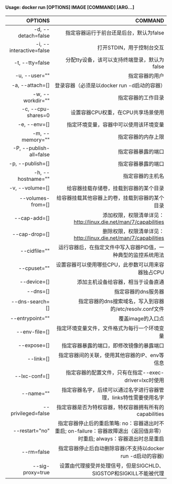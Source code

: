 #### Usage: docker run [OPTIONS] IMAGE [COMMAND] [ARG...]

|OPTIONS|COMMAND|
|------:|---:|
|  -d, --detach=false    |     指定容器运行于前台还是后台，默认为false  
|  -i, --interactive=false  | 打开STDIN，用于控制台交互  |
|  -t, --tty=false       |     分配tty设备，该可以支持终端登录，默认为false  |
|  -u, --user=""         |     指定容器的用户  |
|  -a, --attach=[]       |     登录容器（必须是以docker run -d启动的容器）|
|  -w, --workdir=""      |     指定容器的工作目录 |
| -c, --cpu-shares=0    |    设置容器CPU权重，在CPU共享场景使用  |
|  -e, --env=[]         |      指定环境变量，容器中可以使用该环境变量  |
|  -m, --memory=""      |      指定容器的内存上限  |
|  -P, --publish-all=false |   指定容器暴露的端口  |
|  -p, --publish=[]      |     指定容器暴露的端口 |
|  -h, --hostname=""     |     指定容器的主机名  |
|  -v, --volume=[]      |      给容器挂载存储卷，挂载到容器的某个目录  |
|  --volumes-from=[]    |      给容器挂载其他容器上的卷，挂载到容器的某个目录|
|  --cap-add=[]         |      添加权限，权限清单详见：http://linux.die.net/man/7/capabilities  |
|  --cap-drop=[]        |      删除权限，权限清单详见：http://linux.die.net/man/7/capabilities  
|  --cidfile=""         |      运行容器后，在指定文件中写入容器PID值，一种典型的监控系统用法  |
|  --cpuset=""          |      设置容器可以使用哪些CPU，此参数可以用来容器独占CPU  |
|  --device=[]          |      添加主机设备给容器，相当于设备直通  |
|  --dns=[]             |      指定容器的dns服务器  |
|  --dns-search=[]      |      指定容器的dns搜索域名，写入到容器的/etc/resolv.conf文件  |
|  --entrypoint=""      |      覆盖image的入口点  |
|  --env-file=[]        |      指定环境变量文件，文件格式为每行一个环境变量  |
|  --expose=[]          |      指定容器暴露的端口，即修改镜像的暴露端口  |
|  --link=[]            |      指定容器间的关联，使用其他容器的IP、env等信息  |
|  --lxc-conf=[]        |      指定容器的配置文件，只有在指定--exec-driver=lxc时使用  |
|  --name=""            |      指定容器名字，后续可以通过名字进行容器管理，links特性需要使用名字  | container:NAME_or_ID  >//使用其他容器的网路，共享IP和PORT等网络资源; none: 容器使用自己的网络（类似--net=bridge），但是不进行配置 |
| --privileged=false     |    指定容器是否为特权容器，特权容器拥有所有的capabilities  |
|  --restart="no"        |     指定容器停止后的重启策略: no：容器退出时不重启; on-failure：容器故障退出（返回值非零）时重启; always：容器退出时总是重启  |
|  --rm=false            |     指定容器停止后自动删除容器(不支持以docker run -d启动的容器)  |
|  --sig-proxy=true      |     设置由代理接受并处理信号，但是SIGCHLD、SIGSTOP和SIGKILL不能被代理|
